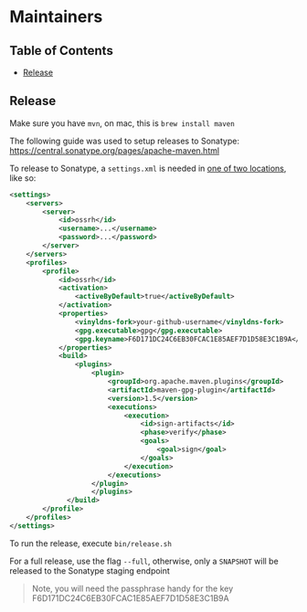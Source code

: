 # Maintainers

## Table of Contents

* [Release](#release)

## Release

Make sure you have `mvn`, on mac, this is `brew install maven`

The following guide was used to setup releases to Sonatype: https://central.sonatype.org/pages/apache-maven.html 

To release to Sonatype, a `settings.xml` is needed in [one of two locations](https://maven.apache.org/settings.html), 
like so:

```xml
<settings>
    <servers>
        <server>
            <id>ossrh</id>
            <username>...</username>
            <password>...</password>
        </server>
    </servers>
    <profiles>
        <profile>
            <id>ossrh</id>
            <activation>
                <activeByDefault>true</activeByDefault>
            </activation>
            <properties>
                <vinyldns-fork>your-github-username</vinyldns-fork>
                <gpg.executable>gpg</gpg.executable>
                <gpg.keyname>F6D171DC24C6EB30FCAC1E85AEF7D1D58E3C1B9A</gpg.keyname>
            </properties>
            <build>
                <plugins>
                    <plugin>
                        <groupId>org.apache.maven.plugins</groupId>
                        <artifactId>maven-gpg-plugin</artifactId>
                        <version>1.5</version>
                        <executions>
                            <execution>
                                <id>sign-artifacts</id>
                                <phase>verify</phase>
                                <goals>
                                    <goal>sign</goal>
                                </goals>
                            </execution>
                        </executions>
                    </plugin>
                    </plugins>
              </build>
        </profile>
    </profiles>
</settings>
```

To run the release, execute `bin/release.sh`

For a full release, use the flag `--full`, otherwise, only a `SNAPSHOT` will be released to the 
Sonatype staging endpoint

> Note, you will need the passphrase handy for the key F6D171DC24C6EB30FCAC1E85AEF7D1D58E3C1B9A
